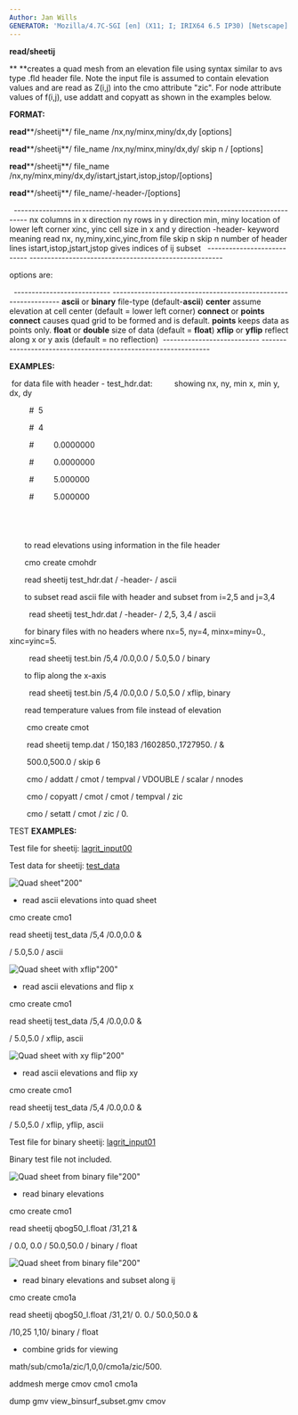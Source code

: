 ```yaml
---
Author: Jan Wills
GENERATOR: 'Mozilla/4.7C-SGI [en] (X11; I; IRIX64 6.5 IP30) [Netscape]'
---
```


 **read/sheetij**

  ** **creates a quad mesh from an elevation file using syntax similar
  to avs type .fld header file. Note the input file is assumed to
  contain elevation values and are read as Z(i,j) into the cmo
  attribute "zic". For node attribute values of f(i,j), use addatt and
  copyatt as shown in the examples below.

 **FORMAT:**

  

  **read****/sheetij**/ file\_name /nx,ny/minx,miny/dx,dy [options]

  **read****/sheetij**/ file\_name /nx,ny/minx,miny/dx,dy/ skip n /
  [options]

  **read****/sheetij**/ file\_name
  /nx,ny/minx,miny/dx,dy/istart,jstart,istop,jstop/[options]

  **read****/sheetij**/ file\_name/-header-/[options]

   
    --------------------------- ------------------------------------------------------
    nx                          columns in x direction
    ny                          rows in y direction
    min, miny                   location of lower left corner
    xinc, yinc                  cell size in x and y direction
    -header-                    keyword meaning read nx, ny,miny,xinc,yinc,from file
    skip n                      skip n number of header lines
    istart,istop,jstart,jstop   gives indices of ij subset  
    --------------------------- ------------------------------------------------------
 
 options are:

   
    --------------------------- ---------------------------------------------------------------
    **ascii** or **binary**     file-type (default-**ascii**)
    **center**                  assume elevation at cell center (default = lower left corner)
    **connect** or **points**   **connect** causes quad grid to be formed and is default.
                                **points** keeps data as points only.
    **float** or **double**     size of data (default = **float**)
    **xflip** or **yflip**      reflect along x or y axis (default = no reflection) 
    --------------------------- ---------------------------------------------------------------
 
 **EXAMPLES:**

   for data file with header - test\_hdr.dat:          showing nx, ny,
  min x, min y, dx, dy

           
#  5    

           
#  4    

           
#         0.0000000  

           
#         0.0000000  

           
#         5.000000   

           
#         5.000000   

           
#
 
         to read elevations using information in the file header

         cmo create cmohdr

         read sheetij test\_hdr.dat / -header- / ascii
 
         to subset read ascii file with header and subset from i=2,5
  and j=3,4

           read sheetij test\_hdr.dat / -header- / 2,5, 3,4 / ascii
 
         for binary files with no headers where nx=5, ny=4,
  minx=miny=0., xinc=yinc=5.

           read sheetij test.bin /5,4 /0.0,0.0 / 5.0,5.0 / binary
 
         to flip along the x-axis

           read sheetij test.bin /5,4 /0.0,0.0 / 5.0,5.0 / xflip,
  binary
 
         read temperature values from file instead of elevation

          cmo create cmot

          read sheetij temp.dat / 150,183 /1602850.,1727950. / &

          500.0,500.0 / skip 6

          cmo / addatt / cmot / tempval / VDOUBLE / scalar / nnodes

          cmo / copyatt / cmot / cmot / tempval / zic

          cmo / setatt / cmot / zic / 0.



TEST **EXAMPLES:**



Test file for sheetij: [lagrit\_input00](lagrit_input00)

Test data for sheetij: [test\_data](test_data)

![Quad sheet](image/zall_200w.GIF)"200"


* read ascii elevations into quad sheet

cmo create cmo1

read sheetij test\_data /5,4 /0.0,0.0 &

/ 5.0,5.0 / ascii

![Quad sheet with xflip](image/zall_xflip_200w.GIF)"200"


* read ascii elevations and flip x

cmo create cmo1

read sheetij test\_data /5,4 /0.0,0.0 &

/ 5.0,5.0 / xflip, ascii

![Quad sheet with xy flip](image/zall_xyflip_200w.GIF)"200"


* read ascii elevations and flip xy

cmo create cmo1

read sheetij test\_data /5,4 /0.0,0.0 &

/ 5.0,5.0 / xflip, yflip, ascii



Test file for binary sheetij: [lagrit\_input01](lagrit_input01)

Binary test file not included.

![Quad sheet from binary file](image/binsurf_200w.GIF)"200"


* read binary elevations

cmo create cmo1

read sheetij qbog50\_l.float /31,21 &

/ 0.0, 0.0 / 50.0,50.0 / binary / float

![Quad sheet from binary
file](image/view_binsurf_subset_200w.GIF)"200"


* read binary elevations and subset along ij

cmo create cmo1a

read sheetij qbog50\_l.float /31,21/ 0. 0./ 50.0,50.0 &

/10,25 1,10/ binary / float


* combine grids for viewing

math/sub/cmo1a/zic/1,0,0/cmo1a/zic/500.

addmesh merge cmov cmo1 cmo1a

dump gmv view\_binsurf\_subset.gmv cmov
